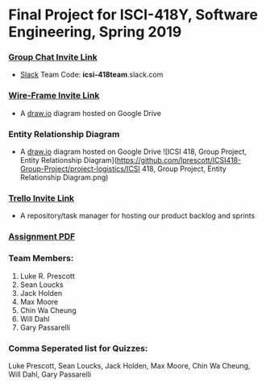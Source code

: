 # Final Project for ISCI-418Y, Software Engineering, Spring 2019

### [Group Chat Invite Link](https://join.slack.com/t/icsi-418team/shared_invite/enQtNTU4NjUxODQ4NTQ2LTM2MDMwY2ExM2U0YjU0ZjMzNzkzY2JlNGFiMTQ4YWJlMjBkM2JmNTMyZThlMWRkZmYxZjhhZTcxYWQ5M2E5Y2I)
* [Slack](https://www.slack.com) Team Code: __icsi-418team__.slack.com

### [Wire-Frame Invite Link](https://drive.google.com/file/d/1x-5YBpBQQn3sGen98tNRY536cOMy9JH7/view?usp=sharing)
* A [draw.io](https://www.draw.io) diagram hosted on Google Drive

### Entity Relationship Diagram
* A [draw.io](https://www.draw.io) diagram hosted on Google Drive
![ICSI 418, Group Project, Entity Relationship Diagram](https://github.com/lprescott/ICSI418-Group-Project/project-logistics/ICSI 418, Group Project, Entity Relationship Diagram.png)

### [Trello Invite Link](https://trello.com/invite/b/pfH92DPN/355ce0c1f77e07fc7a083b350d3e0692/icsi-418-group-project)
* A repository/task manager for hosting our product backlog and sprints

### [Assignment PDF](https://github.com/lprescott/ICSI418-Group-Project/blob/master/project-logistics/Final%20Project%20for%20CSI%20418%20Spring%202019.pdf)
  
### Team Members:
1. Luke R. Prescott
2. Sean Loucks
3. Jack Holden
4. Max Moore
5. Chin Wa Cheung
6. Will Dahl
7. Gary Passarelli
    
### Comma Seperated list for Quizzes:
Luke Prescott, Sean Loucks, Jack Holden, Max Moore, Chin Wa Cheung, Will Dahl, Gary Passarelli
